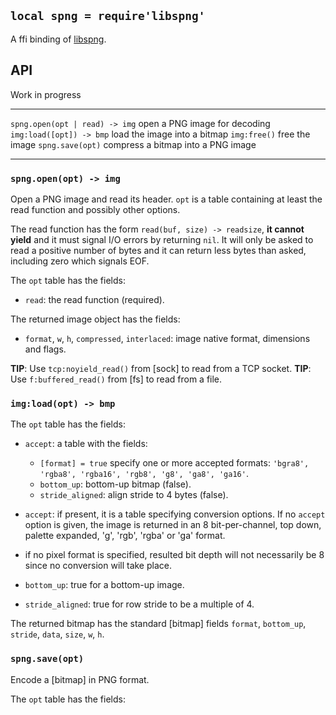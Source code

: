 
## `local spng = require'libspng'`

A ffi binding of [libspng](https://libspng.org/).

## API

<warn>Work in progress</warn>

------------------------------------ -----------------------------------------
`spng.open(opt | read) -> img`       open a PNG image for decoding
`img:load([opt]) -> bmp`             load the image into a bitmap
`img:free()`                         free the image
`spng.save(opt)`                     compress a bitmap into a PNG image
------------------------------------ -----------------------------------------

### `spng.open(opt) -> img`

Open a PNG image and read its header. `opt` is a table containing at least
the read function and possibly other options.

The read function has the form `read(buf, size) -> readsize`, **it cannot yield**
and it must signal I/O errors by returning `nil`. It will only be asked
to read a positive number of bytes and it can return less bytes than asked,
including zero which signals EOF.

The `opt` table has the fields:

  * `read`: the read function (required).

The returned image object has the fields:

* `format`, `w`, `h`, `compressed`, `interlaced`: image native format,
dimensions and flags.

__TIP__: Use `tcp:noyield_read()` from [sock] to read from a TCP socket.
__TIP__: Use `f:buffered_read()` from [fs] to read from a file.

### `img:load(opt) -> bmp`

The `opt` table has the fields:

* `accept`: a table with the fields:
  * `[format] = true` specify one or more accepted formats:
  `'bgra8', 'rgba8', 'rgba16', 'rgb8', 'g8', 'ga8', 'ga16'`.
  * `bottom_up`: bottom-up bitmap (false).
  * `stride_aligned`: align stride to 4 bytes (false).

* `accept`: if present, it is a table specifying conversion options.
If no `accept` option is given, the image is returned in an 8 bit-per-channel,
top down, palette expanded, 'g', 'rgb', 'rgba' or 'ga' format.
* if no pixel format is specified, resulted bit depth will not necessarily
be 8 since no conversion will take place.
* `bottom_up`: true for a bottom-up image.
* `stride_aligned`: true for row stride to be a multiple of 4.

The returned bitmap has the standard [bitmap] fields `format`, `bottom_up`,
`stride`, `data`, `size`, `w`, `h`.

### `spng.save(opt)`

Encode a [bitmap] in PNG format.

The `opt` table has the fields:
